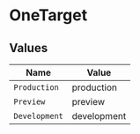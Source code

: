 # OneTarget


## Values

| Name          | Value         |
| ------------- | ------------- |
| `Production`  | production    |
| `Preview`     | preview       |
| `Development` | development   |